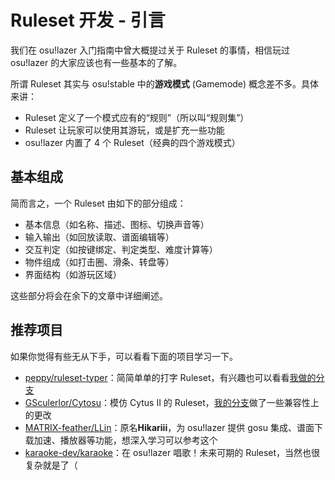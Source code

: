 # Ruleset 开发 - 引言

我们在 osu!lazer 入门指南中曾大概提过关于 Ruleset 的事情，相信玩过 osu!lazer 的大家应该也有一些基本的了解。

所谓 Ruleset 其实与 osu!stable 中的**游戏模式** (Gamemode) 概念差不多。具体来讲：

- Ruleset 定义了一个模式应有的“规则”（所以叫“规则集”）
- Ruleset 让玩家可以使用其游玩，或是扩充一些功能
- osu!lazer 内置了 4 个 Ruleset（经典的四个游戏模式）

## 基本组成

简而言之，一个 Ruleset 由如下的部分组成：

- 基本信息（如名称、描述、图标、切换声音等）
- 输入输出（如回放读取、谱面编辑等）
- 交互判定（如按键绑定、判定类型、难度计算等）
- 物件组成（如打击圈、滑条、转盘等）
- 界面结构（如游玩区域）

这些部分将会在余下的文章中详细阐述。

## 推荐项目

如果你觉得有些无从下手，可以看看下面的项目学习一下。

- [peppy/ruleset-typer](https://github.com/peppy/ruleset-typer)：简简单单的打字 Ruleset，有兴趣也可以看看[我做的分支](https://github.com/CloneWith/ruleset-typer)
- [GSculerlor/Cytosu](https://github.com/GSculerlor/Cytosu)：模仿 Cytus II 的 Ruleset，[我的分支](https://github.com/CloneWith/Cytosu)做了一些兼容性上的更改
- [MATRIX-feather/LLin](https://github.com/MATRIX-feather/LLin)：原名**Hikariii**，为 osu!lazer 提供 gosu 集成、谱面下载加速、播放器等功能，想深入学习可以参考这个
- [karaoke-dev/karaoke](https://github.com/karaoke-dev/karaoke)：在 osu!lazer 唱歌！未来可期的 Ruleset，当然也很复杂就是了（
